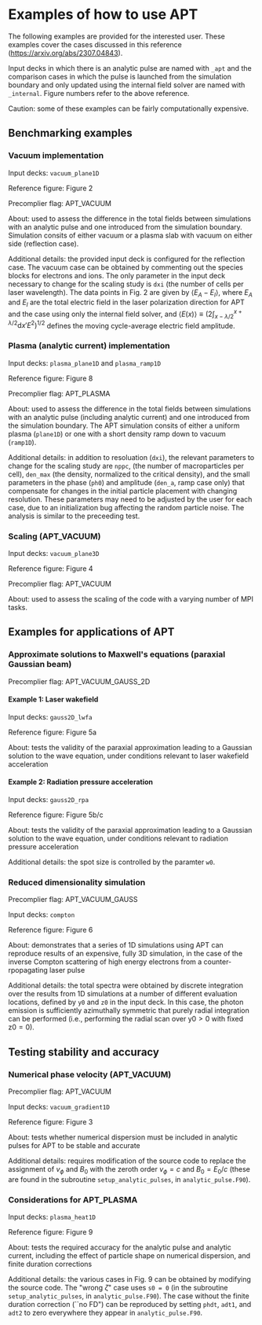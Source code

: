# Examples of how to use APT

The following examples are provided for the interested user. These examples cover the cases discussed in this reference (https://arxiv.org/abs/2307.04843).

Input decks in which there is an analytic pulse are named with `_apt` and the comparison cases in which the pulse is launched from the simulation boundary and only updated using the internal field solver are named with `_internal`. Figure numbers refer to the above reference. 

Caution: some of these examples can be fairly computationally expensive.

## Benchmarking examples

### Vacuum implementation

Input decks: `vacuum_plane1D`

Reference figure: Figure 2

Precomplier flag: APT_VACUUM

About: used to assess the difference in the total fields between simulations with an analytic pulse and one introduced from the simulation boundary. Simulation consits of either vacuum or a plasma slab with vacuum on either side (reflection case).

Additional details: the provided input deck is configured for the reflection case. The vacuum case can be obtained by commenting out the species blocks for electrons and ions. The only parameter in the input deck necessary to change for the scaling study is `dxi` (the number of cells per laser wavelength). The data points in Fig. 2 are given by $\langle E_A-E_I \rangle$, where $E_A$ and $E_I$ are the total electric field in the laser polarization direction for APT and the case using only the internal field solver, and $\langle E (x) \rangle \equiv (2 \int_{x-\lambda/2}^{x+\lambda/2} \mathrm{d}x' E^2)^{1/2}$ defines the moving cycle-average electric field amplitude. 

### Plasma (analytic current) implementation

Input decks: `plasma_plane1D` and `plasma_ramp1D`

Reference figure: Figure 8

Precomplier flag: APT_PLASMA

About: used to assess the difference in the total fields between simulations with an analytic pulse (including analytic current) and one introduced from the simulation boundary. The APT simulation consits of either a uniform plasma (`plane1D`) or one with a short density ramp down to vacuum (`ramp1D`).

Additional details: in addition to resoluation (`dxi`), the relevant parameters to change for the scaling study are `nppc`, (the number of macroparticles per cell), `den_max` (the density, normalized to the critical density), and the small parameters in the phase (`ph0`) and amplitude (`den_a`, ramp case only) that compensate for changes in the initial particle placement with changing resolution. These parameters may need to be adjusted by the user for each case, due to an initialization bug affecting the random particle noise. The analysis is similar to the preceeding test.

### Scaling (APT_VACUUM)

Input decks: `vacuum_plane3D`

Reference figure: Figure 4

Precomplier flag: APT_VACUUM

About: used to assess the scaling of the code with a varying number of MPI tasks.

## Examples for applications of APT

### Approximate solutions to Maxwell's equations (paraxial Gaussian beam)

Precomplier flag: APT_VACUUM_GAUSS_2D

#### Example 1: Laser wakefield

Input decks: `gauss2D_lwfa`

Reference figure: Figure 5a

About: tests the validity of the paraxial approximation leading to a Gaussian solution to the wave equation, under conditions relevant to laser wakefield acceleration

#### Example 2: Radiation pressure acceleration

Input decks: `gauss2D_rpa`

Reference figure: Figure 5b/c

About: tests the validity of the paraxial approximation leading to a Gaussian solution to the wave equation, under conditions relevant to radiation pressure acceleration

Additional details: the spot size is controlled by the paramter `w0`.

### Reduced dimensionality simulation

Precomplier flag: APT_VACUUM_GAUSS

Input decks: `compton`

Reference figure: Figure 6

About: demonstrates that a series of 1D simulations using APT can reproduce results of an expensive, fully 3D simulation, in the case of the inverse Compton scattering of high energy electrons from a counter-rpopagating laser pulse

Additional details: the total spectra were obtained by discrete integration over the results from 1D simulations at a number of different evaluation locations, defined by `y0` and `z0` in the input deck. In this case, the photon emission is sufficiently azimuthally symmetric that purely radial integration can be performed (i.e., performing the radial scan over $\mathrm{y0}>0$ with fixed $\mathrm{z0}=0$).

## Testing stability and accuracy

### Numerical phase velocity (APT_VACUUM)

Precomplier flag: APT_VACUUM

Input decks: `vacuum_gradient1D`

Reference figure: Figure 3

About: tests whether numerical dispersion must be included in analytic pulses for APT to be stable and accurate

Additional details: requires modification of the source code to replace the assignment of $v_\phi$ and $B_0$ with the zeroth order $v_\phi=c$ and $B_0=E_0/c$ (these are found in the subroutine `setup_analytic_pulses`, in `analytic_pulse.F90`).

### Considerations for APT_PLASMA

Input decks: `plasma_heat1D`

Reference figure: Figure 9

About: tests the required accuracy for the analytic pulse and analytic current, including the effect of particle shape on numerical dispersion, and finite duration corrections

Additional details: the various cases in Fig. 9 can be obtained by modifying the source code. The "wrong $\zeta$" case uses `s0 = 0` (in the subroutine `setup_analytic_pulses`, in `analytic_pulse.F90`). The case without the finite duration correction (``no FD") can be reproduced by setting `phdt`, `adt1`, and `adt2` to zero everywhere they appear in `analytic_pulse.F90`.
